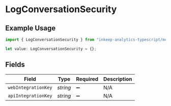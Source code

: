 # LogConversationSecurity

## Example Usage

```typescript
import { LogConversationSecurity } from "inkeep-analytics-typescript/models/operations";

let value: LogConversationSecurity = {};
```

## Fields

| Field               | Type                | Required            | Description         |
| ------------------- | ------------------- | ------------------- | ------------------- |
| `webIntegrationKey` | *string*            | :heavy_minus_sign:  | N/A                 |
| `apiIntegrationKey` | *string*            | :heavy_minus_sign:  | N/A                 |